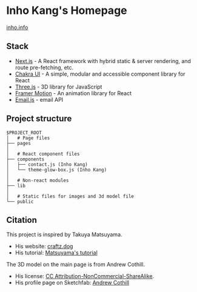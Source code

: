 # Inho Kang's Homepage
[inho.info](https://inho.info)

## Stack

- [Next.js](https://nextjs.org/) - A React framework with hybrid static & server rendering, and route pre-fetching, etc.
- [Chakra UI](https://chakra-ui.com/) - A simple, modular and accessible component library for React
- [Three.js](https://threejs.org/) - 3D library for JavaScript
- [Framer Motion](https://www.framer.com/motion/) - An animation library for React
- [Email.js](https://emailjs.com/) - email API

## Project structure

```
$PROJECT_ROOT
│   # Page files
├── pages
│
│   # React component files
├── components
│   ├── contact.js (Inho Kang)
│   └── theme-glow-box.js (Inho Kang)
│
│   # Non-react modules
├── lib
│
│   # Static files for images and 3d model file
└── public
```

## Citation

This project is inspired by Takuya Matsuyama.

- His website: [craftz.dog](https://craftz.dog)
- His tutorial: [Matsuyama's tutorial](https://www.youtube.com/watch?v=bSMZgXzC9AA)

The 3D model on the main page is from Andrew Cothill.
- His license: [CC Attribution-NonCommercial-ShareAlike](https://creativecommons.org/licenses/by-nc-sa/4.0/#).
- His profile page on Sketchfab: [Andrew Cothill](https://sketchfab.com/andrewcothill)